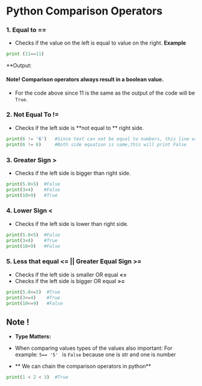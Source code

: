 
# Python Comparison Operators

### 1. Equal to **==**
- Checks if the value on the left is equal to value on the right.
**Example**
```py
print (11==11)
```

**Output:
#### Note! Comparison operators always result in a boolean value.
- For the code above since 11 is the same as the output of the code will be `True`.

### 2. Not Equal To **!=**
- Checks if the left side is **not equal to ** right side.
```py
print(6 != '6')   #Since text can not be equal to numbers, this line will print True
print(6 != 6)     #Both side equation is same,this will print False
```

### 3. Greater Sign **>**
- Checks if the left side is bigger than right side.
```py
print(5.0>5)  #False
print(3>4)    #False
print(10>9)   #True
```

### 4. Lower Sign **<**
- Checks if the left side is lower than right side.
```py
print(5.0<5)  #False
print(3<4)    #True
print(10<9)   #False
```

### 5. Less that equal <= || Greater Equal Sign >=
- Checks if the left side is smaller OR equal  **<=**
- Checks if the left side is bigger OR equal   **>=**
```py
print(5.0<=5)  #True
print(3<=4)    #True
print(10<=9)   #False
```

## Note !
- **Type Matters:**
- When comparing values types of the values also important:
For example: `5== '5' `  is `False` because one is str and one is number
 
- ** We can chain the comparison operators in python**
```py
print(1 < 2 < 3)  #True
```



